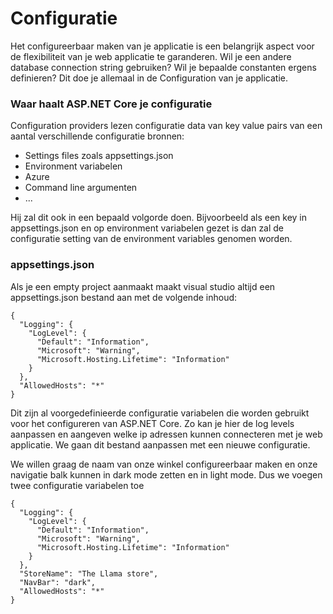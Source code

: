 # Configuratie

Het configureerbaar maken van je applicatie is een belangrijk aspect voor de flexibiliteit van je web applicatie te garanderen. Wil je een andere database connection string gebruiken? Wil je bepaalde constanten ergens definieren? Dit doe je allemaal in de Configuration van je applicatie. 

### Waar haalt ASP.NET Core je configuratie

Configuration providers lezen configuratie data van key value pairs van een aantal verschillende configuratie bronnen:

* Settings files zoals appsettings.json
* Environment variabelen
* Azure
* Command line argumenten
* ...

Hij zal dit ook in een bepaald volgorde doen. Bijvoorbeeld als een key in appsettings.json en op environment variabelen gezet is dan zal de configuratie setting van de environment variables genomen worden.

### appsettings.json

Als je een empty project aanmaakt maakt visual studio altijd een appsettings.json bestand aan met de volgende inhoud:

```text
{
  "Logging": {
    "LogLevel": {
      "Default": "Information",
      "Microsoft": "Warning",
      "Microsoft.Hosting.Lifetime": "Information"
    }
  },
  "AllowedHosts": "*"
}
```

Dit zijn al voorgedefinieerde configuratie variabelen die worden gebruikt voor het configureren van ASP.NET Core. Zo kan je hier de log levels aanpassen en aangeven welke ip adressen kunnen connecteren met je web applicatie. We gaan dit bestand aanpassen met een nieuwe configuratie. 

We willen graag de naam van onze winkel configureerbaar maken en onze navigatie balk kunnen in dark mode zetten en in light mode. Dus we voegen twee configuratie variabelen toe

```text
{
  "Logging": {
    "LogLevel": {
      "Default": "Information",
      "Microsoft": "Warning",
      "Microsoft.Hosting.Lifetime": "Information"
    }
  },
  "StoreName": "The Llama store",
  "NavBar": "dark",
  "AllowedHosts": "*"
}
```




